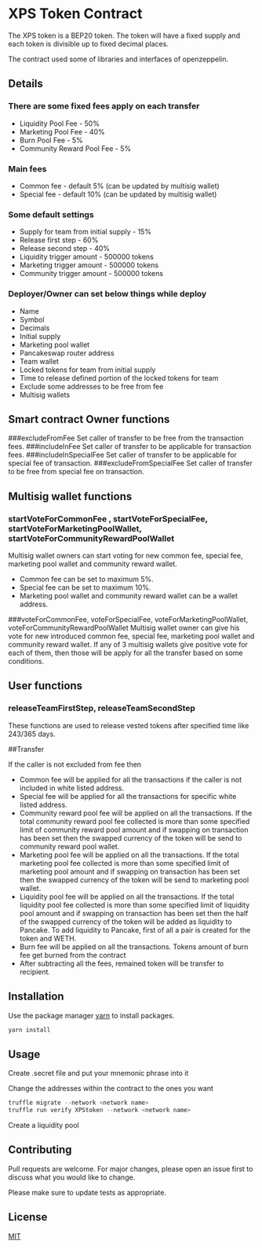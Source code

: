# XPS Token Contract

The XPS token is a BEP20 token. The token will have a fixed supply and each token is divisible up to fixed decimal places.

The contract used some of libraries and interfaces of openzeppelin.

## Details

### There are some fixed fees apply on each transfer

- Liquidity Pool Fee - 50%
- Marketing Pool Fee - 40%
- Burn Pool Fee - 5%
- Community Reward Pool Fee - 5%

### Main fees
- Common fee - default 5% (can be updated by multisig wallet)
- Special fee - default 10% (can be updated by multisig wallet)

### Some default settings
- Supply for team from initial supply - 15%
- Release first step - 60%
- Release second step - 40%
- Liquidity trigger amount - 500000 tokens
- Marketing trigger amount - 500000 tokens
- Community trigger amount - 500000 tokens

### Deployer/Owner can set below things while deploy
- Name
- Symbol
- Decimals
- Initial supply
- Marketing pool wallet
- Pancakeswap router address
- Team wallet
- Locked tokens for team from initial supply
- Time to release defined portion of the locked tokens for team
- Exclude some addresses to be free from fee
- Multisig wallets

## Smart contract Owner functions

###excludeFromFee
Set caller of transfer to be free from the transaction fees.
###includeInFee
Set caller of transfer to be applicable for transaction fees.
###includeInSpecialFee
Set caller of transfer to be applicable for special fee of transaction.
###excludeFromSpecialFee
Set caller of transfer to be free from special fee on transaction.


## Multisig wallet functions

### startVoteForCommonFee , startVoteForSpecialFee, startVoteForMarketingPoolWallet, startVoteForCommunityRewardPoolWallet

Multisig wallet owners can start voting for new common fee, special fee, marketing pool wallet and community reward wallet.
- Common fee can be set to maximum 5%.
- Special fee can be set to maximum 10%.
- Marketing pool wallet and community reward wallet can be a wallet address.

###voteForCommonFee,  voteForSpecialFee,  voteForMarketingPoolWallet,  voteForCommunityRewardPoolWallet
Multisig wallet owner can give his vote for new introduced common fee, special fee, marketing pool wallet and community reward wallet. If any of 3 multisig wallets give positive vote for each of them, then those will be apply for all the transfer based on some conditions.


## User functions

### releaseTeamFirstStep, releaseTeamSecondStep

These functions are used to release vested tokens after specified time like 243/365 days.

##Transfer

If the caller is not excluded from fee then
- Common fee will be applied for all the transactions if the caller is not included in white listed address.
- Special fee will be applied for all the transactions for specific white listed address.
- Community reward pool fee will be applied on all the transactions. If the total community reward pool fee collected is more than some specified limit of community reward pool amount and if swapping on transaction has been set then the swapped currency of the token will be send to community reward pool wallet.
- Marketing pool fee will be applied on all the transactions. If the total marketing pool fee collected is more than some specified limit of marketing pool amount and if swapping on transaction has been set then the swapped currency of the token will be send to marketing pool wallet.
- Liquidity pool fee will be applied on all the transactions. If the total liquidity pool fee collected is more than some specified limit of liquidity pool amount and if swapping on transaction has been set then the half of the swapped currency of the token will be added as liquidity to Pancake. To add liquidity to Pancake, first of all a pair is created for the token and WETH.
- Burn fee will be applied on all the transactions. Tokens amount of burn fee get burned from the contract
- After subtracting all the fees, remained token will be transfer to recipient.


## Installation

Use the package manager [yarn](https://yarnpkg.com/) to install packages.

```bash
yarn install
```

## Usage

Create .secret file and put your mnemonic phrase into it

Change the addresses within the contract to the ones you want

```javascript
truffle migrate --network <network name>
truffle run verify XPStoken --network <network name>
```
Create a liquidity pool


## Contributing
Pull requests are welcome. For major changes, please open an issue first to discuss what you would like to change.

Please make sure to update tests as appropriate.

## License
[MIT](https://choosealicense.com/licenses/mit/)

